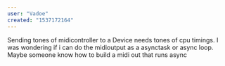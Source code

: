 ```yaml
---
user: "Vadoe"
created: "1537172164"
---
```


Sending tones of midicontroller to a Device needs tones of cpu timings. I was wondering if i can do the midioutput as a asynctask or async loop. Maybe someone know how to build a midi out that runs async
